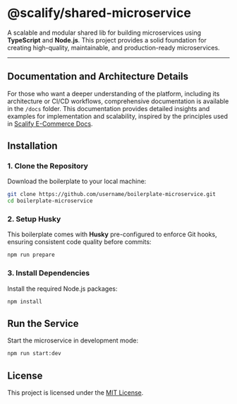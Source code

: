 # @scalify/shared-microservice

A scalable and modular shared lib for building microservices using **TypeScript** and **Node.js**. This project provides a solid foundation for creating high-quality, maintainable, and production-ready microservices.  

---

## Documentation and Architecture Details

For those who want a deeper understanding of the platform, including its architecture or CI/CD workflows, comprehensive documentation is available in the `/docs` folder. This documentation provides detailed insights and examples for implementation and scalability, inspired by the principles used in [Scalify E-Commerce Docs](https://github.com/scalify-xyz/docs).


## Installation  

### 1. Clone the Repository  

Download the boilerplate to your local machine:  

```bash  
git clone https://github.com/username/boilerplate-microservice.git  
cd boilerplate-microservice  
```  

### 2. Setup Husky  

This boilerplate comes with **Husky** pre-configured to enforce Git hooks, ensuring consistent code quality before commits:  

```bash  
npm run prepare  
```  

### 3. Install Dependencies  

Install the required Node.js packages:  

```bash  
npm install  
```  

## Run the Service  

Start the microservice in development mode:  

```bash  
npm run start:dev  
```  

## License  

This project is licensed under the [MIT License](LICENSE).  

